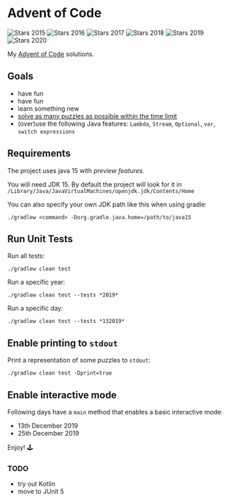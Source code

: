 # Advent of Code

![Stars 2015](https://img.shields.io/static/v1?label=2015&message=23*&color=yellow)
![Stars 2016](https://img.shields.io/static/v1?label=2016&message=0*&color=red)
![Stars 2017](https://img.shields.io/static/v1?label=2017&message=20*&color=yellow)
![Stars 2018](https://img.shields.io/static/v1?label=2018&message=50*&color=green)
![Stars 2019](https://img.shields.io/static/v1?label=2019&message=50*&color=green)
![Stars 2020](https://img.shields.io/static/v1?label=2020&message=14*&color=yellow)

My [Advent of Code](https://adventofcode.com/) solutions.


## Goals
- have fun
- have fun
- learn something new
- [solve as many puzzles as possible within the time limit](https://www.reddit.com/r/adventofcode/comments/7m9mg8/all_years_all_days_solve_them_within_the_time/)
- (over)use the following Java features: `Lambda`, `Stream`, `Optional`, `var`, `switch expressions`


## Requirements
The project uses java 15 with *preview features*.

You will need JDK 15. By default the project will look for it in `/Library/Java/JavaVirtualMachines/openjdk.jdk/Contents/Home`

You can also specify your own JDK path like this when using gradle:

`./gradlew <command> -Dorg.gradle.java.home=/path/to/java15`

## Run Unit Tests
Run all tests:

`./gradlew clean test`

Run a specific year:

`./gradlew clean test --tests *2019*`

Run a specific day:

`./gradlew clean test --tests *132019*`


## Enable printing to `stdout`
Print a representation of some puzzles to `stdout`:

`./gradlew clean test -Dprint=true`


## Enable interactive mode
Following days have a `main` method that enables a basic interactive mode:
- 13th December 2019
- 25th December 2019

Enjoy! 🕹️

### TODO
- try out Kotlin
- move to JUnit 5
